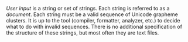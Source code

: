 *User input* is a string or set of strings. Each string is referred to as a *document*. Each string must be a valid sequence of Unicode grapheme clusters. It is up to the tool (compiler, formatter, analyzer, etc.) to decide what to do with invalid sequences. There is no additional specification of the structure of these strings, but most often they are text files. 